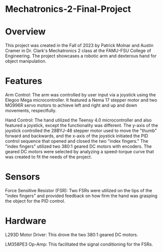 # Mechatronics-2-Final-Project

# Overview
This project was created in the Fall of 2023 by Patrick Molnar and Austin Cramer in Dr. Clark's Mechatronics 2 class at the FAMU-FSU College of Engineering. The project showcases a robotic arm and dexterous hand for object manipulation.

# Features
Arm Control: The arm was controlled by user input via a joystick using the Elegoo Mega microcontroller. It featured a Nema 17 stepper motor and two MG996R servo motors to achieve left and right and up and down movements, respectfully. 

Hand Control: The hand utilized the Teensy 4.0 microcontroller and also featured a joystick, except the functionality was different. The y-axis of the joystick controlled the 28BYJ-48 stepper motor used to move the "thumb" forward and backwards, and the x-axis of the joystick initiated the PID control sequence that opened and closed the two "index fingers." The "index fingers" utilized two 380:1 geared DC motors with encoders. The geared DC motors were selected by analyzing a speed-torque curve that was created to fit the needs of the project. 

# Sensors
Force Sensitive Resistor (FSR): Two FSRs were utilized on the tips of the "index fingers" and provided feedback on how firm the hand was grasping the object for the PID control. 

# Hardware
L293D Motor Driver: This drove the two 380:1 geared DC motors.

LM358PE3 Op-Amp: This facilitated the signal conditioning for the FSRs.
